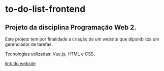 # to-do-list-frontend

## Projeto da disciplina Programação Web 2.

Este projeto tem por finalidade a criação de um website que diponibiliza um gerenciador de tarefas.

Tecnologias utilizadas: Vue.js, HTML e CSS.

[link do website](https://to-do-list-renata.netlify.app)
